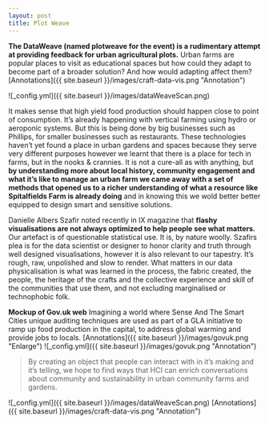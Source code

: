 ```yaml
---
layout: post
title: Plot Weave
---
```


**The DataWeave (named plotweave for the event) is a rudimentary attempt at providing feedback for urban agricultural plots.** Urban farms are popular places to visit as educational spaces but how could they adapt to become part of a broader solution? And how would adapting affect them? [Annotations]({{ site.baseurl }}/images/craft-data-vis.png "Annotation")

![_config.yml]({{ site.baseurl }}/images/dataWeaveScan.png) 
 
It makes sense that high yield food production should happen close to point of consumption. It’s already happening with vertical farming using hydro or aeroponic systems. But this is being done by big businesses such as Phillips, for smaller businesses such as restaurants. These technologies haven’t yet found a place in urban gardens and spaces because they serve very different purposes however we learnt that there is a place for tech in farms, but in the nooks & crannies. It is not a cure-all as with anything, but **by understanding more about local history, community engagement and what it’s like to manage an urban farm we came away with a set of methods that opened us to a richer understanding of what a resource like Spitalfields Farm is already doing** and in knowing this we wold better better equipped to design smart and sensitive solutions. 

Danielle Albers Szafir noted recently in IX magazine that **flashy visualisations are not always optimized to help people see what matters.** Our artefact is of questionable statistical use. It is, by nature woolly. Szafirs plea is for the data scientist or designer to honor clarity and truth through well designed visualisations, however it is also relevant to our tapestry. It’s rough, raw, unpolished and slow to render. What matters in our data physicalisation is what was learned in the process, the fabric created, the people, the heritage of the crafts and the collective experience and skill of the communities that use them, and not excluding marginalised or technophobic folk.

**Mockup of Gov.uk web** Imagining a world where Sense And The Smart Cities unique auditing techniques are used as part of a GLA initiative to ramp up food production in the capital, to address global warming and provide jobs to locals. [Annotations]({{ site.baseurl }}/images/govuk.png "Enlarge")
 ![_config.yml]({{ site.baseurl }}/images/govuk.png "Annotation")

> By creating an object that people can interact with in it’s making and it’s telling, we hope to find ways that HCI can enrich conversations about community and sustainability in urban community farms and gardens. 

 ![_config.yml]({{ site.baseurl }}/images/dataWeaveScan.png) 
 [Annotations]({{ site.baseurl }}/images/craft-data-vis.png "Annotation")


